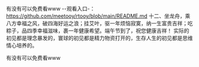 有没有可以免费看www
--观看入口-：https://github.com/meetooy/rtooy/blob/main/README.md
	十二、坐龙舟，乘八方幸福之风，破四海好运之浪；挂艾叶，驱一年烦恼寂寞，纳一生富贵吉祥；吃粽子，品四季幸福滋味，裹一年健康希望。端午节到了，祝您健康吉祥！
实际的初见都是理念暴发的，寰球的初见都是精力物资打开的，生存人生的初见都是思维情心培养的。

有没有可以免费看www
